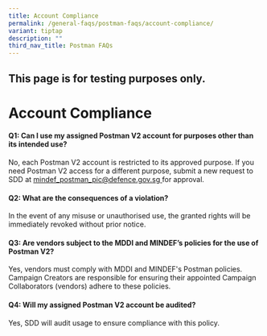 ```yaml
---
title: Account Compliance
permalink: /general-faqs/postman-faqs/account-compliance/
variant: tiptap
description: ""
third_nav_title: Postman FAQs
---
```

<h2>This page is for testing purposes only.</h2>
<p></p>
<h1><strong>Account Compliance</strong></h1>
<h4>Q1: Can I use my assigned Postman V2 account for purposes other than its intended use?</h4>
<p>No, each Postman V2 account is restricted to its approved purpose. If
you need Postman V2 access for a different purpose, submit a new request
to SDD at <a href="mailto:mindef_postman_pic@defence.gov.sg" rel="noopener noreferrer nofollow" target="_blank">mindef_postman_pic@defence.gov.sg </a>for
approval.</p>
<h4>Q2: What are the consequences of a violation?</h4>
<p>In the event of any misuse or unauthorised use, the granted rights will
be immediately revoked without prior notice.</p>
<h4>Q3: Are vendors subject to the MDDI and MINDEF’s policies for the use of Postman V2?</h4>
<p>Yes, vendors must comply with MDDI and MINDEF's Postman policies. Campaign
Creators are responsible for ensuring their appointed Campaign Collaborators
(vendors) adhere to these policies.</p>
<h4>Q4: Will my assigned Postman V2 account be audited?</h4>
<p>Yes, SDD will audit usage to ensure compliance with this policy.</p>